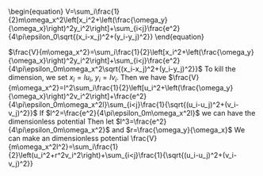 \begin{equation}
V=\sum_i\frac{1}{2}m\omega_x^2\left[x_i^2+\left(\frac{\omega_y}{\omega_x}\right)^2y_i^2\right]+\sum_{i<j}\frac{e^2}{4\pi\epsilon_0\sqrt{(x_i-x_j)^2+(y_i-y_j)^2}}
\end{equation}

$\frac{V}{m\omega_x^2}=\sum_i\frac{1}{2}\left[x_i^2+\left(\frac{\omega_y}{\omega_x}\right)^2y_i^2\right]+\sum_{i<j}\frac{e^2}{4\pi\epsilon_0m\omega_x^2\sqrt{(x_i-x_j)^2+(y_i-y_j)^2}}$
To kill the dimension, we set $x_i=lu_i$, $y_i=lv_i$. Then we have
$\frac{V}{m\omega_x^2}=l^2\sum_i\frac{1}{2}\left[u_i^2+\left(\frac{\omega_y}{\omega_x}\right)^2v_i^2\right]+\frac{e^2}{4\pi\epsilon_0m\omega_x^2l}\sum_{i<j}\frac{1}{\sqrt{(u_i-u_j)^2+(v_i-v_j)^2}}$
If $l^2=\frac{e^2}{4\pi\epsilon_0m\omega_x^2l}$ we can have the dimensionless potential
Then let $l^3=\frac{e^2}{4\pi\epsilon_0m\omega_x^2}$ and $r=\frac{\omega_y}{\omega_x}$
We can make an dimensionless potential
\frac{V}{m\omega_x^2l^2}=\sum_i\frac{1}{2}\left(u_i^2+r^2v_i^2\right)+\sum_{i<j}\frac{1}{\sqrt{(u_i-u_j)^2+(v_i-v_j)^2}}
